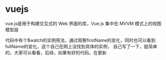 # vuejs
vue.js是用于构建交互式的 Web  界面的库，Vue.js 集中在 MVVM 模式上的视图模型层

代码中有个$watch的实例用法，通过观察firstName的变化，同时也可以看到fullName的变化，这个自己在网上没找到具体的实例，
自己写了一下，挺简单的，大家可以看看，后续，如果有好的代码，在更新
